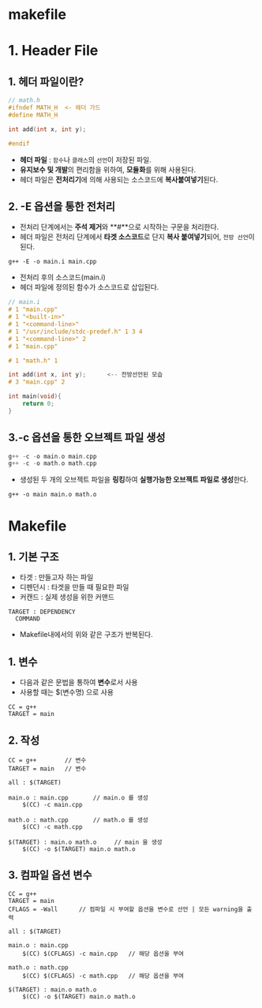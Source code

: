 

# makefile   

# 1. Header File  

## 1. 헤더 파일이란?  
```c++
// math.h
#ifndef MATH_H  <- 헤더 가드
#define MATH_H

int add(int x, int y);

#endif
```
* **헤더 파일** : `함수`나 `클래스`의 `선언`이 저장된 파일.  
* **유지보수 및 개발**의 편리함을 위하여, **모듈화**를 위해 사용된다.  
* 헤더 파일은 **전처리기**에 의해 사용되는 소스코드에 **복사붙여넣기**된다.  

## 2. -E 옵션을 통한 전처리  
* 전처리 단계에서는 **주석 제거**와 **#**으로 시작하는 구문을 처리한다.  
* 헤더 파일은 전처리 단계에서 **타겟 소스코드**로 단지 **복사 붙여넣기**되어, `전방 선언`이 된다.  

```
g++ -E -o main.i main.cpp
```
* 전처리 후의 소스코드(main.i)  
* 헤더 파일에 정의된 함수가 소스코드로 삽입된다.  
```c++
// main.i
# 1 "main.cpp"
# 1 "<built-in>"
# 1 "<command-line>"
# 1 "/usr/include/stdc-predef.h" 1 3 4
# 1 "<command-line>" 2
# 1 "main.cpp"

# 1 "math.h" 1

int add(int x, int y);      <-- 전방선언된 모습
# 3 "main.cpp" 2

int main(void){
    return 0;
}
```

## 3.-c 옵션을 통한 오브젝트 파일 생성  

```c++
g++ -c -o main.o main.cpp
g++ -c -o math.o math.cpp
```
* 생성된 두 개의 오브젝트 파일을 **링킹**하여 **실행가능한 오브젝트 파일로 생성**한다.  

```
g++ -o main main.o math.o
```

# Makefile  

## 1. 기본 구조  
* 타겟 : 만들고자 하는 파일  
* 디펜던시 : 타겟을 만들 때 필요한 파일  
* 커캔드 : 실제 생성을 위한 커맨드  
```
TARGET : DEPENDENCY
  COMMAND
```
* Makefile내에서의 위와 같은 구조가 반복된다.  

## 1. 변수  
* 다음과 같은 문법을 통하여 **변수**로서 사용  
* 사용할 때는 $(변수명) 으로 사용  
```
CC = g++
TARGET = main
```


## 2. 작성  

```
CC = g++        // 변수
TARGET = main   // 변수

all : $(TARGET)

main.o : main.cpp       // main.o 를 생성
	$(CC) -c main.cpp

math.o : math.cpp       // math.o 를 생성
	$(CC) -c math.cpp

$(TARGET) : main.o math.o     // main 을 생성
	$(CC) -o $(TARGET) main.o math.o
```

## 3. 컴파일 옵션 변수  

```
CC = g++
TARGET = main
CFLAGS = -Wall      // 컴파일 시 부여할 옵션을 변수로 선언 | 모든 warning을 출력

all : $(TARGET)

main.o : main.cpp
	$(CC) $(CFLAGS) -c main.cpp   // 해당 옵션을 부여

math.o : math.cpp
	$(CC) $(CFLAGS) -c math.cpp   // 해당 옵션을 부여

$(TARGET) : main.o math.o
	$(CC) -o $(TARGET) main.o math.o
```
